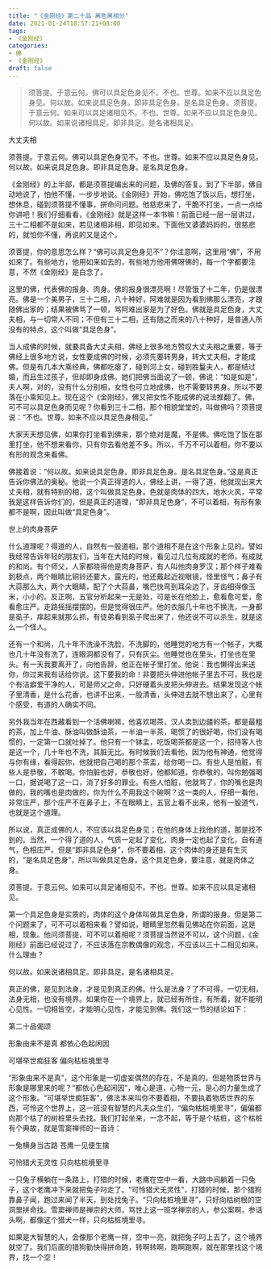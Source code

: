 ```yaml
---
title: "《金刚经》第二十品 离色离相分"
date: 2021-01-24T18:57:21+08:00
tags: 
- 《金刚经》
categories: 
- 佛
- 《金刚经》
draft: false
---
```


> 须菩提。于意云何。佛可以具足色身见不。不也。世尊。如来不应以具足色身见。何以故。如来说具足色身。即非具足色身。是名具足色身。须菩提。于意云何。如来可以具足诸相见不。不也。世尊。如来不应以具足色身见。何以故。如来说诸相具足。即非具足。是名诸相具足。

大丈夫相

须菩提。于意云何。佛可以具足色身见不。不也。世尊。如来不应以具足色身见。何以故。如来说具足色身。即非具足色身。是名具足色身。

《金刚经》的上半部，都是须菩提编出来的问题，及佛的答复。到了下半部，佛自动地说了，怕他不懂，一步步地说。《金刚经》开始，佛吃饱了饭以后，想打坐，想休息，碰到须菩提不懂事，拼命问问题。他慈悲来了，干脆不打坐，一点一点给你讲吧！我们仔细看看，《金刚经》就是这样一本书嘛！前面已经一层一层讲过，三十二相都不是如来，若见诸相非相，即见如来。下面他又婆婆妈妈的，很慈悲的，就怕你不懂，再说的又是这个。

须菩提，你的意思怎么样？“佛可以具足色身见不”？你注意啊，这里用“佛”，不用如来了。有些地方，他用如来如去的，有些地方他用佛呀佛的，每一个字都要注意，不然《金刚经》是白念了。

这里的佛，代表佛的报身、肉身。佛的报身很漂亮啊！尽管饿了十二年，仍是很漂亮。佛是一个美男子，三十二相，八十种好，阿难就是因为看到佛那么漂亮，才跟随佛出家的；结果被佛骂了一顿，骂阿难出家是为了好色。佛就是具足色身，大丈夫相，与一切常人不同；不但有三十二相，还有随之而来的八十种好，是普通人所没有的特点，这个叫做“具足色身”。

当人成佛的时候，就要具备大丈夫相，佛经上很多地方赞叹大丈夫相之重要，等于佛经上很多地方说，女性要成佛的时候，必须先要转男身，转大丈夫相，才能成佛。但是有几本大乘经典，佛都吃瘪了，碰到河上女，碰到胜鬘夫人，都是结过婚，而且生过孩子，但却即身成佛。她们把佛当面说了一顿，佛说：“如是如是”，夫人啊，对的，没有什么分别相，女性也可立地成佛，也不需要转男身。所以不要落在小乘知见上。现在这个《金刚经》，佛又把女性不能成佛的说法推翻了。佛，可不可以具足色身而见呢？你看到三十二相，那个相貌堂堂的，叫做佛吗？须菩提说：“不也。世尊。如来不应以具足色身相见。”

大家天天想见佛，如果你打坐看到佛来，那个绝对是魔，不是佛。佛吃饱了饭在那里打坐，他不想来看你，只有你去看他差不多。所以，千万不可以着相，你不要以有形的观念来看佛。

佛接着说：“何以故。如来说具足色身。即非具足色身。是名具足色身。”这是真正告诉你佛法的奥秘。他说一个真正得道的人，佛经上讲，一得了道，他就现出来大丈夫相，就有特别的相，这个叫做具足色身。色就是肉体的四大，地水火风，平常我是这样告诉你们的，但是真正的道理，“即非具足色身”，不可以着相，有形有象都不是啊，因此叫做“具足色身”。

世上的肉身菩萨

什么道理呢？得道的人，自然有一股道相，那个道相不是在这个形象上见的。譬如我经常告诉年轻的朋友们，当年在大陆的时候，看见过几位有成就的老师，有成就的和尚。有个师父，人家都晓得他是肉身菩萨，有人叫他肉身罗汉；那个样子难看到极点，两个眼睛比铜铃还要大，露光的，他还戴起近视眼镜，怪里怪气；鼻子有大蒜那么大，两个大眼睛，配了个大蒜鼻，嘴巴快弯到耳朵边了，牙齿细得像玉米，小小的。反正啊，五官分析起来一无是处，可是长在他脸上，愈看愈可爱，愈看愈庄严。走路摇摇摆摆的，但是觉得很庄严。他的衣服几十年也不换洗，一身都是虱子，痒起来就那么抓，有徒弟看到虱子爬出来了，他还说不可以杀生，就是这么一个怪人。

还有一个和尚，几十年不洗澡不洗脸，不洗脚的，他睡觉的地方有一个帐子，大概也几十年没有洗了，连眼洞都没有了，只有灰尘。他睡觉也在里头，打坐也在里头。有一天我要离开了，向他告辞，他正在帐子里打坐。他说：我也懒得出来送你，你过来我有话给你说。这下要我的命！非要把头伸进他帐子里去不可，我也是个有洁癖爱干净的人，可是师父之命，只好硬着头皮把头伸进去。结果发现这个帐子里清香，是什么花香，也讲不出来，一股清香，头伸进去就不想出来了，心里有个感受，有道的人确实不同。

另外我当年在西藏看到一个活佛喇嘛，他喜欢喝茶，汉人卖到边疆的茶，都是最粗的茶，加上牛油、酥油叫做酥油茶，一半油一半茶，喝惯了的很好喝，你们没有喝惯的，一定第一口就吐掉了。他只有一个钵盂，吃饭喝茶都是这一个，招待客人也是这一个，几十年也不洗，其脏无比。有时候我们去看他，因为他有神通，他觉得与你有缘，看得起你，他就把自己喝的那个茶盂，给你喝一口。有些人是怕脏，有些人是恭敬，不敢喝。你怕脏也好，恭敬也好，他都知道。你恭敬的，叫你勉强喝一口，据说喝了这一口，消了好多的罪业。有些人怕脏，他就骂了，你的嘴也是肉做的，我的嘴也是肉做的，你为什么不用我这个碗啊？这一类的人，仔细一看他，非常庄严，那个庄严不在鼻子上，不在眼睛上，五官上看不出来，他有一股道气，也就是这个道理。

所以说，真正成佛的人，不应该以具足色身见；在他的身体上找他的道，那是找不到的。当然，一个得了道的人，气质一定起了变化，肉身一定也起了变化，自有道气，色相庄严。但是“即非具足色身”，你不要着相，这个肉体的身还是有生灭的，“是名具足色身”，所以叫做具足色身。这个具足色身，要注意，就是肉体之身。

须菩提。于意云何。如来可以具足诸相见不。不也。世尊。如来不应以具足诸相见。

第一个具足色身是实质的，肉体的这个身体叫做具足色身，所谓的报身。但是第二个问题来了，可不可以着相来看？譬如说，眼睛里忽然看见佛站在你前面，这是相，现象。他问须菩提，可不可以着相呢？须菩提当然说不可以，这个问题，《金刚经》前面已经说过了，不应该落在宗教偶像的观念，不应该以三十二相见如来。什么理由？

何以故。如来说诸相具足。即非具足。是名诸相具足。

真正的佛，是见到法身，才是见到真正的佛。什么是法身？了不可得，一切无相，法身无相，也没有境界。如果你在一个境界上，就已经有所住，有所着，就不能明心见性。一切相皆空，才能明心见性，才能见到佛。我们这一节的结论如下：

第二十品偈颂

形象由来不是真 都依心色起闲因

可堪举世痴狂客 偏向枯桩境里寻

“形象由来不是真”，这个形象是一切虚妄偶然的存在，不是真的。但是物质世界与形象是哪里来的呢？“都依心色起闲因”，唯心是道，心物一元，是心的力量生成了这个形象。“可堪举世痴狂客”，佛法本来叫你不要着相，不要执着物质世界的东西，可怜这个世界上，这一班没有智慧的凡夫众生们，“偏向枯桩境里寻”，偏偏都向那个枯了的树桩里头去找。我们打起坐来，一念不起，等于是个枯桩，这个枯桩有个典故，就是雪窦禅师的一首诗：

一兔横身当古路 苍鹰一见便生擒

可怜猎犬无灵性 只向枯桩境里寻

一只兔子横躺在一条路上，打猎的时候，老鹰在空中一看，大路中间躺着一只兔子，这个老鹰冲下来就把兔子叼走了。“可怜猎犬无灵性”，打猎的时候，那个猎狗靠鼻子闻，跑过来闻了半天，到处找兔子。“只向枯桩境里寻”，只好向枯树根的空洞里拼命找。雪窦禅师是禅宗的大师，骂世上这一班学禅宗的人，参公案啊，参话头啊，都像这个猎犬一样，只向枯桩境里寻。

如果是大智慧的人，会像那个老鹰一样，空中一亮，就把兔子叼上去了，这个境界就空了。我们后面的猎狗勤快得拼命跑，转啊转啊，跑啊跑啊，就在那里找这个境界，找一个空！